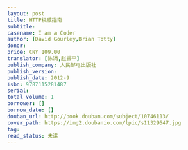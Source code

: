 ```yaml
---
layout: post
title: HTTP权威指南
subtitle:
casename: I am a Coder
author: [David Gourley,Brian Totty]
donor: 
price: CNY 109.00
translator: [陈涓,赵振平]
publish_company: 人民邮电出版社
publish_version: 
publish_date: 2012-9
isbn: 9787115281487
serial: 
total_volume: 1
borrower: []
borrow_date: []
douban_url: http://book.douban.com/subject/10746113/
cover_path: https://img2.doubanio.com/lpic/s11329547.jpg
tag: 
read_status: 未读
---
```

